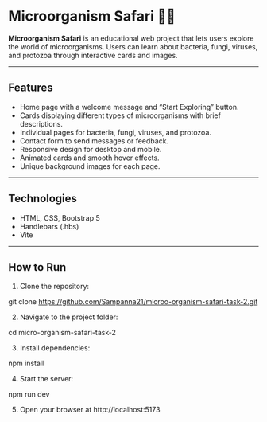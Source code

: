 # Microorganism Safari 🌱🔬

**Microorganism Safari** is an educational web project that lets users explore the world of microorganisms. Users can learn about bacteria, fungi, viruses, and protozoa through interactive cards and images.

---

## Features

- Home page with a welcome message and “Start Exploring” button.
- Cards displaying different types of microorganisms with brief descriptions.
- Individual pages for bacteria, fungi, viruses, and protozoa.
- Contact form to send messages or feedback.
- Responsive design for desktop and mobile.
- Animated cards and smooth hover effects.
- Unique background images for each page.

---

## Technologies

- HTML, CSS, Bootstrap 5
- Handlebars (.hbs)
- Vite

---

## How to Run

1. Clone the repository:

git clone https://github.com/Sampanna21/microo-organism-safari-task-2.git

2. Navigate to the project folder:

cd micro-organism-safari-task-2

3. Install dependencies:

npm install

4. Start the server:

npm run dev

5. Open your browser at http://localhost:5173



